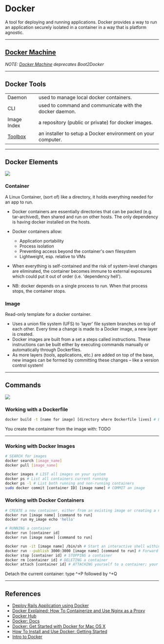 # Docker

A tool for deploying and running applications. Docker provides a way to run an application securely isolated in a container in a way that is platform agnostic.

---

## [Docker Machine](https://docs.docker.com/machine)

*NOTE: [Docker Machine](https://docs.docker.com/machine) deprecates Boot2Docker*

---

## Docker Tools

|                    |                                                              |
|--------------------|--------------------------------------------------------------|
| Daemon             | used to manage local docker containers.                      |
| CLI                | used to command and communicate with the docker daemon.      |
| Image Index        | a repository (public or private) for docker images.          |
| [Toolbox][toolbox] | an installer to setup a Docker environment on your computer. |

---

## Docker Elements

![](https://m3xg3lob3p2dp7jl2yeyci13-wpengine.netdna-ssl.com/wp-content/uploads/2014/06/DockerizeImage2.png)

### Container

A Linux Container, (sort of) like a directory, it holds everything needed for an app to run.

-   Docker containers are essentially directories that can be packed (e.g. tar-archived), then shared and run on other hosts. The only dependency is having docker installed on the hosts.

-   Docker containers allow:

    -   Application portability
    -   Process isolation
    -   Preventing access beyond the container's own filesystem
    -   Lightweight, esp. relative to VMs

-   When everything is self-contained and the risk of system-level changes are eliminated, the container becomes immune to external exposures which could put it out of order (i.e. 'dependency hell').

-   NB: docker depends on a single process to run. When that process stops, the container stops.

### Image

Read-only template for a docker container.

-   Uses a union file system (UFS) to 'layer' file system branches on top of each other. Every time a change is made to a Docker image, a new layer is created.
-   Docker images are built from a set a steps called instructions. These instructions can be built either by executing commands manually or automatically through Dockerfiles.
-   As more layers (tools, applications, etc.) are added on top of the base, new images can be formed by committing these changes – like a version control system!

---

## Commands

![](https://docs.docker.com/tutimg/container_explainer.png)

### Working with a Dockerfile

```sh
docker build -t [name for image] [directory where Dockerfile lives] # BUILDING an image from a dockerfile
```

You create the container from the image with: TODO

---

### Working with Docker Images

```sh
# SEARCH for images
docker search [image_name]
docker pull [image_name]

docker images # LIST all images on your system
docker ps # List all containers current running
docker ps -l # List both running and non-running containers
sudo docker commit [container ID] [image name] # COMMIT an image
```

### Working with Docker Containers

```sh
# CREATE a new container, either from an existing image or creating a new one:
docker run [image name] [command to run]
docker run my_image echo 'hello'

# RUNNING a container
docker run [container id]
docker run [image name] [command to run]

docker run -it [image name] /bin/sh # Start an interactive shell within your container
docker run --publish 3000:3000 [image name] [command to run] # Forward a port on the host to a port on the container
docker stop [container id] # STOPPING a container
docker rm [container id] # DELETING a container
docker attach [container id] # ATTACHING yourself to a container; your console will run commands within the container itself
```

Detach the current container: type ^+P followed by ^+Q

---

## References

-   [Deploy Rails Application using Docker](http://steveltn.me/blog/2014/03/15/deploy-rails-applications-using-docker)
-   [Docker Explained: How To Containerize and Use Nginx as a Proxy](https://www.digitalocean.com/community/tutorials/docker-explained-how-to-containerize-and-use-nginx-as-a-proxy)
-   [Docker Hub][docker-hub]
-   [Docker: Docs](https://docs.docker.com)
-   [Docker: Get Started with Docker for Mac OS X](https://docs.docker.com/mac/)
-   [How To Install and Use Docker: Getting Started](https://www.digitalocean.com/community/tutorials/how-to-install-and-use-docker-getting-started)
-   [Intro to Docker](http://jdlm.info/ds-docker-demo/#15)

[toolbox]: "https://www.docker.com/products/docker-toolbox"
[docker-hub]: "https://hub.docker.com"
